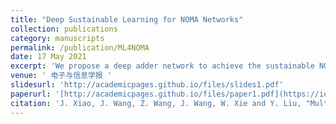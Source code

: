 ```yaml
---
title: "Deep Sustainable Learning for NOMA Networks"
collection: publications
category: manuscripts
permalink: /publication/ML4NOMA
date: 17 May 2021
excerpt: 'We propose a deep adder network to achieve the sustainable NOMA modulation detection in short packet transmission of mMTC scenarios, in which the convolution operations required by traditinoal CNN architecture are replaced by the adder operations with low energy consumption'
venue: ' 电子与信息学报 '
slidesurl: 'http://academicpages.github.io/files/slides1.pdf'
paperurl: '[http://academicpages.github.io/files/paper1.pdf](https://ieeexplore.ieee.org/document/10533725)'
citation: 'J. Xiao, J. Wang, Z. Wang, J. Wang, W. Xie and Y. Liu, "Multi-Task Learning for Near/Far Field Channel Estimation in STAR-RIS Networks," in IEEE Transactions on Communications, doi: 10.1109/TCOMM.2024.3402619.'
---
```



